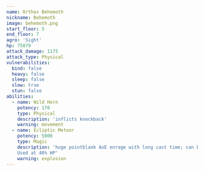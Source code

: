 ```yaml
---
name: Orthos Behemoth
nickname: Behemoth
image: behemoth.png
start_floor: 5
end_floor: 7
agro: 'Sight'
hp: 75079
attack_damage: 1175
attack_type: Physical
vulnerabilities:
  bind: false
  heavy: false
  sleep: false
  slow: true
  stun: false
abilities:
  - name: Wild Horn
    potency: 170
    type: Physical
    description: 'inflicts knockback'
    warning: movement
  - name: Ecliptic Meteor
    potency: 5000
    type: Magic
    description: 'huge pointblank AoE enrage with long cast time; can be LoSed.
    Used at 40% HP'
    warning: explosion
---
```


